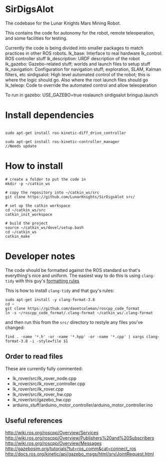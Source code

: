 # SirDigsAlot
The codebase for the Lunar Knights Mars Mining Robot.

This contains the code for autonomy for the robot, remote teleoperation, and some facilities for testing.

Currently the code is being divided into smaller packages to match practices in other ROS robots.
lk\_base: Interface to real hardware
lk\_control: ROS controller stuff
lk\_description: URDF description of the robot
lk\_gazebo: Gazebo-related stuff; worlds and launch files to setup stuff
lk\_navigation: Configuration for navigation stuff; exploration, SLAM, Kalman filters, etc
sirdigsalot: High level automated control of the robot; this is where the logic should go. Also where the root launch files should go
lk\_teleop: Code to override the automated control and allow teleoperation

To run in gazebo:
USE\_GAZEBO=true roslaunch sirdigsalot bringup.launch
  
# Install dependencies
```

sudo apt-get install ros-kinetic-diff_drive_controller

sudo apt-get install ros-kinetic-controller_manager
//Needs update
```
# How to install

```
# create a folder to put the code in
mkdir -p ~/catkin_ws

# copy the repository into ~/catkin_ws/src
git clone https://github.com/LunarKnights/SirDigsAlot src/

# set up the catkin workspace
cd ~/catkin_ws/src
catkin_init_workspace

# build the project
source ~/catkin_ws/devel/setup.bash
cd ~/catkin_ws
catkin_make
```

# Developer notes
The code should be formatted against the ROS standard so that's everything's nice and uniform.
The easiest way to do this is using `clang-tidy` with this guy's [formatting rules](https://github.com/davetcoleman/roscpp_code_format)

This is how to install `clang-tidy` and that guy's rules:
```
sudo apt-get install -y clang-format-3.8
cd ~
git clone https://github.com/davetcoleman/roscpp_code_format
ln -s ~/roscpp_code_format/.clang-format ~/catkin_ws/.clang-format
```

and then run this from the `src/` directory to restyle any files you've changed:
```
find . -name '*.h' -or -name '*.hpp' -or -name '*.cpp' | xargs clang-format-3.8 -i -style=file $1
```


## Order to read files
These are currently fully commented:
- lk\_rover/src/lk\_rover\_node.cpp
- lk\_rover/src/lk\_rover\_controller.cpp
- lk\_rover/src/lk\_rover.cpp
- lk\_rover/src/lk\_rover\_hw.cpp
- lk\_rover/src/gazebo\_hw.cpp
- arduino\_stuff/arduino\_motor\_controller/arduino\_motor\_controller.ino

## Useful references
http://wiki.ros.org/roscpp/Overview/Services
http://wiki.ros.org/roscpp/Overview/Publishers%20and%20Subscribers
http://wiki.ros.org/roscpp/Overview/Messages
http://gazebosim.org/tutorials?tut=ros_comm&cat=connect_ros
http://docs.ros.org/kinetic/api/gazebo_msgs/html/srv/JointRequest.html

